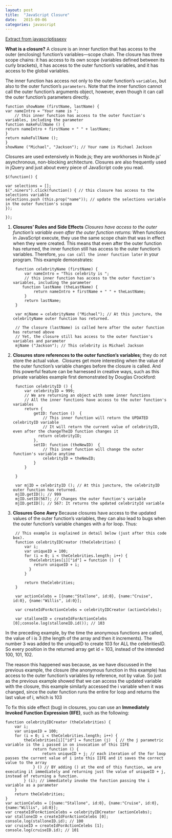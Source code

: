 ```yaml
---
layout: post
title:  "JavaScript Closure"
date:   2015-09-06 
categories: javascript
---
```

[Extract from javascriptissexy](http://javascriptissexy.com/understand-javascript-closures-with-ease/)

**What is a closure?**
A closure is an inner function that has access to the outer (enclosing) function’s variables—scope chain. The closure has three scope chains: it has access to its own scope (variables defined between its curly brackets), it has access to the outer function’s variables, and it has access to the global variables.

The inner function has access not only to the outer function’s `variables`, but also to the outer function’s `parameters`. Note that the inner function cannot call the outer function’s arguments object, however, even though it can call the outer function’s parameters directly.

    function showName (firstName, lastName) {
    var nameIntro = "Your name is ";
        // this inner function has access to the outer function's variables, including the parameter
    function makeFullName () {       
    return nameIntro + firstName + " " + lastName;    
    }
    return makeFullName ();
    }
    showName ("Michael", "Jackson"); // Your name is Michael Jackson

Closures are used extensively in Node.js; they are workhorses in Node.js’ asynchronous, non-blocking architecture. Closures are also frequently used in jQuery and just about every piece of JavaScript code you read.

    $(function() {
    
    var selections = []; 
    $(".niners").click(function() { // this closure has access to the selections variable​
    selections.push (this.prop("name")); // update the selections variable in the outer function's scope​
    });
    
    });

1. **Closures’ Rules and Side Effects**
*Closures have access to the outer function’s variable even after the outer function returns:*
When functions in JavaScript execute, they use the same scope chain that was in effect when they were created. This means that even after the outer function has returned, the inner function still has access to the outer function’s variables. Therefore, `you can call the inner function later` in your program. This example demonstrates:

        function celebrityName (firstName) {
            var nameIntro = "This celebrity is ";
            // this inner function has access to the outer function's variables, including the parameter​
           function lastName (theLastName) {
                return nameIntro + firstName + " " + theLastName;
            }
            return lastName;
        }
        
        var mjName = celebrityName ("Michael"); // At this juncture, the celebrityName outer function has returned.
        
        // The closure (lastName) is called here after the outer function has returned above
        // Yet, the closure still has access to the outer function's variables and parameter
        mjName ("Jackson"); // This celebrity is Michael Jackson    

2. **Closures store references to the outer function’s variables;** they do not store the actual value.  Closures get more interesting when the value of the outer function’s variable changes before the closure is called. And this powerful feature can be harnessed in creative ways, such as this private variables example first demonstrated by Douglas Crockford: 

        function celebrityID () {
            var celebrityID = 999;
            // We are returning an object with some inner functions
            // All the inner functions have access to the outer function's variables
            return {
                getID: function ()  {
                    // This inner function will return the UPDATED celebrityID variable
                    // It will return the current value of celebrityID, even after the changeTheID function changes it
                  return celebrityID;
                },
                setID: function (theNewID)  {
                    // This inner function will change the outer function's variable anytime​
                    celebrityID = theNewID;
                }
            }
        
        }
        
        var mjID = celebrityID (); // At this juncture, the celebrityID outer function has returned.
        mjID.getID(); // 999
        mjID.setID(567); // Changes the outer function's variable
        mjID.getID(); // 567: It returns the updated celebrityId variable
    
3. **Closures Gone Awry**
Because closures have access to the updated values of the outer function’s variables, they can also lead to bugs when the outer function’s variable changes with a for loop. Thus:

        // This example is explained in detail below (just after this code box).
        function celebrityIDCreator (theCelebrities) {
            var i;
            var uniqueID = 100;
            for (i = 0; i < theCelebrities.length; i++) {
              theCelebrities[i]["id"] = function ()  {
                return uniqueID + i;
              }
            }
            
            return theCelebrities;
        }
        
        var actionCelebs = [{name:"Stallone", id:0}, {name:"Cruise", id:0}, {name:"Willis", id:0}];
        
        var createIdForActionCelebs = celebrityIDCreator (actionCelebs);
        
        var stalloneID = createIdForActionCelebs [0];console.log(stalloneID.id()); // 103
        
In the preceding example, by the time the anonymous functions are called, the value of i is 3 (the length of the array and then it increments). The number 3 was added to the uniqueID to create 103 for ALL the celebritiesID. So every position in the returned array get id = 103, instead of the intended 100, 101, 102.

The reason this happened was because, as we have discussed in the previous example, the closure (the anonymous function in this example) has access to the outer function’s variables by reference, not by value. So just as the previous example showed that we can access the updated variable with the closure, this example similarly accessed the i variable when it was changed, since the outer function runs the entire for loop and returns the last value of i, which is 103

To fix this side effect (bug) in closures, you can use an **Immediately Invoked Function Expression (IIFE)**, such as the following:

    

    function celebrityIDCreator (theCelebrities) {
        var i;
        var uniqueID = 100;
        for (i = 0; i < theCelebrities.length; i++) {
            theCelebrities[i]["id"] = function (j)  { // the j parametric variable is the i passed in on invocation of this IIFE​
                return function () {
                    return uniqueID + j; // each iteration of the for loop passes the current value of i into this IIFE and it saves the correct value to the array​
                } () // BY adding () at the end of this function, we are executing it immediately and returning just the value of uniqueID + j, instead of returning a function.
            } (i); // immediately invoke the function passing the i variable as a parameter
        }
        return theCelebrities;
    }
    var actionCelebs = [{name:"Stallone", id:0}, {name:"Cruise", id:0}, {name:"Willis", id:0}];
    var createIdForActionCelebs = celebrityIDCreator (actionCelebs);
    var stalloneID = createIdForActionCelebs [0];
    console.log(stalloneID.id); // 100
    var cruiseID = createIdForActionCelebs [1];
    console.log(cruiseID.id); // 101


    